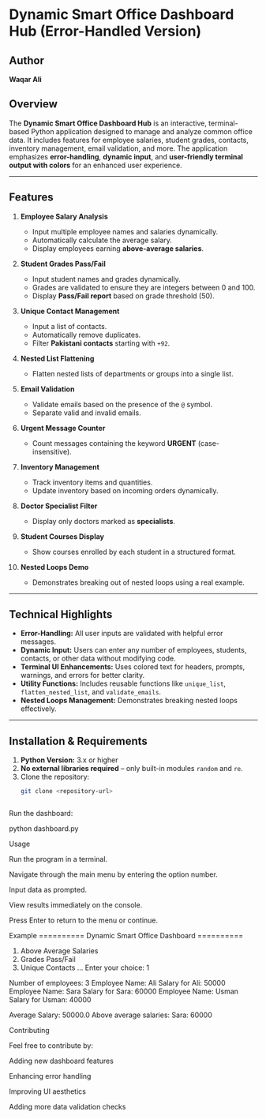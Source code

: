 # Dynamic Smart Office Dashboard Hub (Error-Handled Version)

## Author
**Waqar Ali**

## Overview
The **Dynamic Smart Office Dashboard Hub** is an interactive, terminal-based Python application designed to manage and analyze common office data. It includes features for employee salaries, student grades, contacts, inventory management, email validation, and more. The application emphasizes **error-handling**, **dynamic input**, and **user-friendly terminal output with colors** for an enhanced user experience.

---

## Features

1. **Employee Salary Analysis**
   - Input multiple employee names and salaries dynamically.
   - Automatically calculate the average salary.
   - Display employees earning **above-average salaries**.

2. **Student Grades Pass/Fail**
   - Input student names and grades dynamically.
   - Grades are validated to ensure they are integers between 0 and 100.
   - Display **Pass/Fail report** based on grade threshold (50).

3. **Unique Contact Management**
   - Input a list of contacts.
   - Automatically remove duplicates.
   - Filter **Pakistani contacts** starting with `+92`.

4. **Nested List Flattening**
   - Flatten nested lists of departments or groups into a single list.

5. **Email Validation**
   - Validate emails based on the presence of the `@` symbol.
   - Separate valid and invalid emails.

6. **Urgent Message Counter**
   - Count messages containing the keyword **URGENT** (case-insensitive).

7. **Inventory Management**
   - Track inventory items and quantities.
   - Update inventory based on incoming orders dynamically.

8. **Doctor Specialist Filter**
   - Display only doctors marked as **specialists**.

9. **Student Courses Display**
   - Show courses enrolled by each student in a structured format.

10. **Nested Loops Demo**
    - Demonstrates breaking out of nested loops using a real example.

---

## Technical Highlights

- **Error-Handling:** All user inputs are validated with helpful error messages.
- **Dynamic Input:** Users can enter any number of employees, students, contacts, or other data without modifying code.
- **Terminal UI Enhancements:** Uses colored text for headers, prompts, warnings, and errors for better clarity.
- **Utility Functions:** Includes reusable functions like `unique_list`, `flatten_nested_list`, and `validate_emails`.
- **Nested Loops Management:** Demonstrates breaking nested loops effectively.

---

## Installation & Requirements

1. **Python Version:** 3.x or higher
2. **No external libraries required** – only built-in modules `random` and `re`.
3. Clone the repository:
   ```bash
   git clone <repository-url>



Run the dashboard:

python dashboard.py

Usage

Run the program in a terminal.

Navigate through the main menu by entering the option number.

Input data as prompted.

View results immediately on the console.

Press Enter to return to the menu or continue.

Example
========== Dynamic Smart Office Dashboard ==========

1. Above Average Salaries
2. Grades Pass/Fail
3. Unique Contacts
...
Enter your choice: 1

Number of employees: 3
Employee Name: Ali
Salary for Ali: 50000
Employee Name: Sara
Salary for Sara: 60000
Employee Name: Usman
Salary for Usman: 40000

Average Salary: 50000.0
Above average salaries:
Sara: 60000

Contributing

Feel free to contribute by:

Adding new dashboard features

Enhancing error handling

Improving UI aesthetics

Adding more data validation checks

